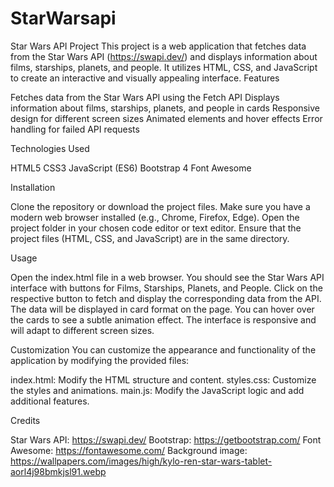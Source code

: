 # StarWarsapi
Star Wars API Project This project is a web application that fetches data from the Star Wars API (https://swapi.dev/) and displays information about films, starships, planets, and people. It utilizes HTML, CSS, and JavaScript to create an interactive and visually appealing interface. Features

Fetches data from the Star Wars API using the Fetch API Displays information about films, starships, planets, and people in cards Responsive design for different screen sizes Animated elements and hover effects Error handling for failed API requests

Technologies Used

HTML5 CSS3 JavaScript (ES6) Bootstrap 4 Font Awesome

Installation

Clone the repository or download the project files. Make sure you have a modern web browser installed (e.g., Chrome, Firefox, Edge). Open the project folder in your chosen code editor or text editor. Ensure that the project files (HTML, CSS, and JavaScript) are in the same directory.

Usage

Open the index.html file in a web browser. You should see the Star Wars API interface with buttons for Films, Starships, Planets, and People. Click on the respective button to fetch and display the corresponding data from the API. The data will be displayed in card format on the page. You can hover over the cards to see a subtle animation effect. The interface is responsive and will adapt to different screen sizes.

Customization You can customize the appearance and functionality of the application by modifying the provided files:

index.html: Modify the HTML structure and content. styles.css: Customize the styles and animations. main.js: Modify the JavaScript logic and add additional features.

Credits

Star Wars API: https://swapi.dev/ Bootstrap: https://getbootstrap.com/ Font Awesome: https://fontawesome.com/ Background image: https://wallpapers.com/images/high/kylo-ren-star-wars-tablet-aorl4j98bmkjsl91.webp
